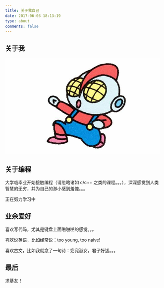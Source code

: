 ```yaml
---
title: 关于我自己
date: 2017-06-03 18:13:19
type: about
comments: false
---
```


## 关于我

![此处应有自拍](/images/Ultraman.jpg)

## 关于编程

大学临毕业开始接触编程（请忽略诸如 c/c++ 之类的课程。。。），深深感觉到人类智慧的无穷，并为自己的渺小感到羞愧。。。

正在努力学习中

## 业余爱好

喜欢写代码，尤其是键盘上面啪啪啪的感觉。。。

喜欢说英语，比如经常说：too young, too naive!

喜欢古文，比如我就念了一句诗：窈窕淑女，君子好逑。。。

## 最后

求基友！